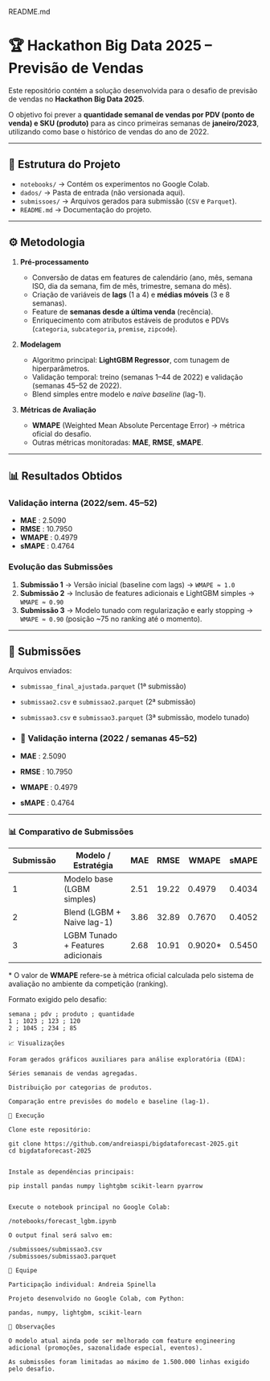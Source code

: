 README.md

# 🏆 Hackathon Big Data 2025 – Previsão de Vendas  

Este repositório contém a solução desenvolvida para o desafio de previsão de vendas no **Hackathon Big Data 2025**.  

O objetivo foi prever a **quantidade semanal de vendas por PDV (ponto de venda) e SKU (produto)** para as cinco primeiras semanas de **janeiro/2023**, utilizando como base o histórico de vendas do ano de 2022.  

---

## 📂 Estrutura do Projeto  

- `notebooks/` → Contém os experimentos no Google Colab.  
- `dados/` → Pasta de entrada (não versionada aqui).  
- `submissoes/` → Arquivos gerados para submissão (`CSV` e `Parquet`).  
- `README.md` → Documentação do projeto.  

---

## ⚙️ Metodologia  

1. **Pré-processamento**
   - Conversão de datas em features de calendário (ano, mês, semana ISO, dia da semana, fim de mês, trimestre, semana do mês).  
   - Criação de variáveis de **lags** (1 a 4) e **médias móveis** (3 e 8 semanas).  
   - Feature de **semanas desde a última venda** (recência).  
   - Enriquecimento com atributos estáveis de produtos e PDVs (`categoria`, `subcategoria`, `premise`, `zipcode`).  

2. **Modelagem**
   - Algoritmo principal: **LightGBM Regressor**, com tunagem de hiperparâmetros.  
   - Validação temporal: treino (semanas 1–44 de 2022) e validação (semanas 45–52 de 2022).  
   - Blend simples entre modelo e *naive baseline* (lag-1).  

3. **Métricas de Avaliação**
   - **WMAPE** (Weighted Mean Absolute Percentage Error) → métrica oficial do desafio.  
   - Outras métricas monitoradas: **MAE**, **RMSE**, **sMAPE**.  

---

## 📊 Resultados Obtidos  

### Validação interna (2022/sem. 45–52)  
- **MAE** : 2.5090  
- **RMSE** : 10.7950  
- **WMAPE** : 0.4979  
- **sMAPE** : 0.4764  

### Evolução das Submissões  
1. **Submissão 1** → Versão inicial (baseline com lags) → `WMAPE ≈ 1.0`  
2. **Submissão 2** → Inclusão de features adicionais e LightGBM simples → `WMAPE ≈ 0.90`  
3. **Submissão 3** → Modelo tunado com regularização e early stopping → `WMAPE ≈ 0.90` (posição ~75 no ranking até o momento).  

---

## 📂 Submissões  

Arquivos enviados:  
- `submissao_final_ajustada.parquet` (1ª submissão)  
- `submissao2.csv` e `submissao2.parquet` (2ª submissão)  
- `submissao3.csv` e `submissao3.parquet` (3ª submissão, modelo tunado)

- ### 🔎 Validação interna (2022 / semanas 45–52)

- **MAE**   : 2.5090  
- **RMSE**  : 10.7950  
- **WMAPE** : 0.4979  
- **sMAPE** : 0.4764  

---

### 📊 Comparativo de Submissões

| Submissão | Modelo / Estratégia                 | MAE   | RMSE   | WMAPE   | sMAPE  |
|-----------|--------------------------------------|-------|--------|---------|--------|
| 1         | Modelo base (LGBM simples)           | 2.51  | 19.22  | 0.4979  | 0.4034 |
| 2         | Blend (LGBM + Naive lag-1)           | 3.86  | 32.89  | 0.7670  | 0.4052 |
| 3         | LGBM Tunado + Features adicionais    | 2.68  | 10.91  | 0.9020* | 0.5450 |

\* O valor de **WMAPE** refere-se à métrica oficial calculada pelo sistema de avaliação no ambiente da competição (ranking).


Formato exigido pelo desafio:  

```csv
semana ; pdv ; produto ; quantidade
1 ; 1023 ; 123 ; 120
2 ; 1045 ; 234 ; 85

📈 Visualizações

Foram gerados gráficos auxiliares para análise exploratória (EDA):

Séries semanais de vendas agregadas.

Distribuição por categorias de produtos.

Comparação entre previsões do modelo e baseline (lag-1).

🚀 Execução

Clone este repositório:

git clone https://github.com/andreiaspi/bigdataforecast-2025.git
cd bigdataforecast-2025


Instale as dependências principais:

pip install pandas numpy lightgbm scikit-learn pyarrow


Execute o notebook principal no Google Colab:

/notebooks/forecast_lgbm.ipynb

O output final será salvo em:

/submissoes/submissao3.csv
/submissoes/submissao3.parquet

👤 Equipe

Participação individual: Andreia Spinella

Projeto desenvolvido no Google Colab, com Python:

pandas, numpy, lightgbm, scikit-learn

📝 Observações

O modelo atual ainda pode ser melhorado com feature engineering adicional (promoções, sazonalidade especial, eventos).

As submissões foram limitadas ao máximo de 1.500.000 linhas exigido pelo desafio.
